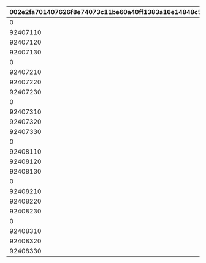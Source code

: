 |002e2fa701407626f8e74073c11be60a40ff1383a16e14848c56dbfbf99a2f77|8eb2cac473e40b6378722d39ed1b4aa46458a6396e5bcd67c270892dd971b81f|1821bcfaf67b1c90e4172a823cba26e88dfe308def30c9e00f12c24e98be56fd|e0787acea83a8ca0fda5099a5fd2620ddf8f818c0cd8263aeb5105f70e810d3c|0ef450781816a5a0a718b92ce230b00ce58624c23f1e2221c45b3762bb7331b9|09386833b478f998f8218ca3913f5b172f803090d6b403e77f0c04ff478de3db|408c638518aa0ac249498c837fc0765822f2d98c153bc6a83f1cd5286ddf1b7a|2fb9359e68bcea78f1ca93dbbae290493ee9357672abd09aea4afd44ac491bc3|b0bdd15b51d95d9332e42a4f7c6e48b795b3c3ecb86d35c7ba51249637eacc72|55a996affa6875df6210e1eab33de6637b07aefd7c54f8b6c5fa99673fcfe2b1|47d598de6b0a320f312b993f34fa4ebfb28ecd69bb4f8ba6a394191b16bb7139|9ed1874981c99a552b12d64b2d293707c2769256b089206496abd0111a049d7e|
| --- | --- | --- | --- | --- | --- | --- | --- | --- | --- | --- | --- |
|0|92407120|500000000|92407110|92407|90|1|1|924073101|924072101|924071100|1|
|92407110|92407130|1000000000|92407120|92407|90|2|2|924073102|924072102|924071200|1|
|92407120|92407140|1500000000|92407130|92407|90|3|3|924073103|924072103|924071300|1|
|92407130|0|0|92407140|92407|90|4|3|924073104|924072104|924071400|1|
|0|92407220|500000000|92407210|92407|90|1|1|924073201|924072201|924072100|1|
|92407210|92407230|1000000000|92407220|92407|90|2|2|924073202|924072202|924072200|1|
|92407220|92407240|1500000000|92407230|92407|90|3|3|924073203|924072203|924072300|1|
|92407230|0|0|92407240|92407|90|4|3|924073204|924072204|924072400|1|
|0|92407320|500000000|92407310|92407|90|1|1|924073301|924072301|924073100|1|
|92407310|92407330|1000000000|92407320|92407|90|2|2|924073302|924072302|924073200|1|
|92407320|92407340|1500000000|92407330|92407|90|3|3|924073303|924072303|924073300|1|
|92407330|0|0|92407340|92407|90|4|3|924073304|924072304|924073400|1|
|0|92408120|500000000|92408110|92408|90|1|1|924083101|924082101|924081100|1|
|92408110|92408130|1000000000|92408120|92408|90|2|2|924083102|924082102|924081200|1|
|92408120|92408140|1500000000|92408130|92408|90|3|3|924083103|924082103|924081300|1|
|92408130|0|0|92408140|92408|90|4|3|924083104|924082104|924081400|1|
|0|92408220|500000000|92408210|92408|90|1|1|924083201|924082201|924082100|1|
|92408210|92408230|1000000000|92408220|92408|90|2|2|924083202|924082202|924082200|1|
|92408220|92408240|1500000000|92408230|92408|90|3|3|924083203|924082203|924082300|1|
|92408230|0|0|92408240|92408|90|4|3|924083204|924082204|924082400|1|
|0|92408320|500000000|92408310|92408|90|1|1|924083301|924082301|924083100|1|
|92408310|92408330|1000000000|92408320|92408|90|2|2|924083302|924082302|924083200|1|
|92408320|92408340|1500000000|92408330|92408|90|3|3|924083303|924082303|924083300|1|
|92408330|0|0|92408340|92408|90|4|3|924083304|924082304|924083400|1|